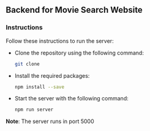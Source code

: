 ## Backend for Movie Search Website

### Instructions

Follow these instructions to run the server:

- Clone the repository using the following command:
    ```sh
    git clone 
    ```
- Install the required packages:
    ```sh
    npm install --save
    ```
- Start the server with the following command:
    ```sh
    npm run server
    ```

**Note**: The server runs in port 5000
